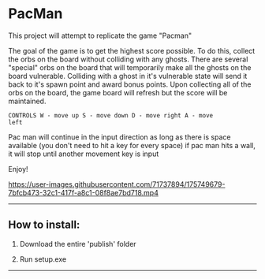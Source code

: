 # PacMan
This project will attempt to replicate the game "Pacman"

The goal of the game is to get the highest score possible. To do this, collect the orbs on the board without colliding with any ghosts. 
There are several "special" orbs on the board that will temporarily make all the ghosts on the board vulnerable.
Colliding with a ghost in it's vulnerable state will send it back to it's spawn point and award bonus points.
Upon collecting all of the orbs on the board, the game board will refresh but the score will be maintained.

<code>CONTROLS
W - move up
S - move down
D - move right
A - move left</code>

Pac man will continue in the input direction as long as there is space available (you don't need to hit a key for every space)
if pac man hits a wall, it will stop until another movement key is input

Enjoy!




      
      
      
      
      
      
     

https://user-images.githubusercontent.com/71737894/175749679-7bfcb473-32c1-417f-a8c1-08f8ae7bd718.mp4

__________________________________________________________________

<H2>How to install:</H2>

1. Download the entire 'publish' folder

2. Run setup.exe

__________________________________________________________________




